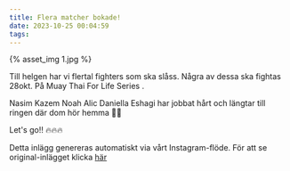 ```yaml
---
title: Flera matcher bokade!
date: 2023-10-25 00:04:59
tags:
---
```

<div class="postId" style="display: none;">ID: 18014020849898501</div>

<div class="postImageContainer">
{% asset_img 1.jpg %}
</div>

Till helgen har vi flertal fighters som ska slåss. Några av dessa ska fightas 28okt. På Muay Thai For Life Series .

Nasim Kazem Noah Alic Daniella Eshagi har jobbat hårt och längtar till ringen där dom hör hemma 💯🦁 

Let's go!! 🔥🔥🔥

<div class="automaticGeneratedPostDescription">
Detta inlägg genereras automatiskt via vårt Instagram-flöde. För att se original-inlägget klicka <a target="_blank" href="https://www.instagram.com/p/CyzDRAlNzrf/">här</a>
</div>
<br>
